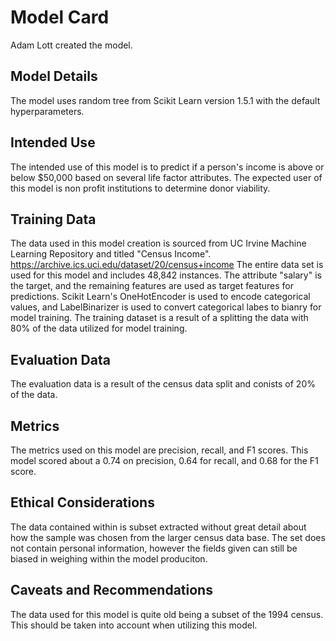 # Model Card
Adam Lott created the model.
## Model Details
The model uses random tree from Scikit Learn version 1.5.1 with the default hyperparameters. 
## Intended Use
The intended use of this model is to predict if a person's income is above or below $50,000 based on several life factor attributes. The expected user of this model is non profit institutions to determine donor viability.
## Training Data
The data used in this model creation is sourced from UC Irvine Machine Learning Repository and titled "Census Income". https://archive.ics.uci.edu/dataset/20/census+income The entire data set is used for this model and includes 48,842 instances. The attribute "salary" is the target, and the remaining features are used as target features for predictions. Scikit Learn's OneHotEncoder is used to encode categorical values, and LabelBinarizer is used to convert categorical labes to bianry for model training. The training dataset is a result of a splitting the data with 80% of the data utilized for model training.
## Evaluation Data
The evaluation data is a result of the census data split and conists of 20% of the data. 
## Metrics
The metrics used on this model are precision, recall, and F1 scores. This model scored about a 0.74 on precision, 0.64 for recall, and 0.68 for the F1 score. 
## Ethical Considerations
The data contained within is subset extracted without great detail about how the sample was chosen from the larger census data base. The set does not contain personal information, however the fields given can still be biased in weighing within the model produciton. 
## Caveats and Recommendations
The data used for this model is quite old being a subset of the 1994 census. This should be taken into account when utilizing this model. 
